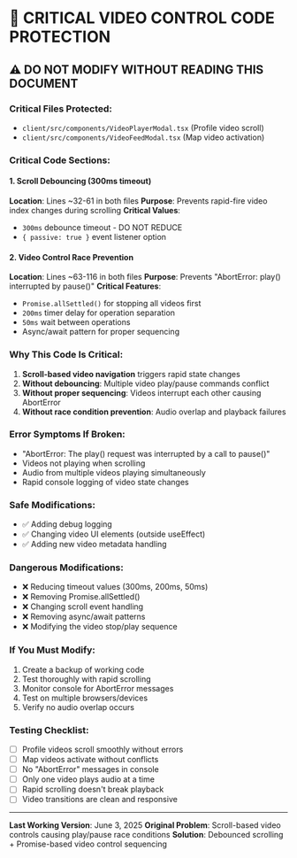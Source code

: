 # 🚨 CRITICAL VIDEO CONTROL CODE PROTECTION

## ⚠️ DO NOT MODIFY WITHOUT READING THIS DOCUMENT

### Critical Files Protected:
- `client/src/components/VideoPlayerModal.tsx` (Profile video scroll)
- `client/src/components/VideoFeedModal.tsx` (Map video activation)

### Critical Code Sections:

#### 1. Scroll Debouncing (300ms timeout)
**Location**: Lines ~32-61 in both files
**Purpose**: Prevents rapid-fire video index changes during scrolling
**Critical Values**:
- `300ms` debounce timeout - DO NOT REDUCE
- `{ passive: true }` event listener option

#### 2. Video Control Race Prevention 
**Location**: Lines ~63-116 in both files
**Purpose**: Prevents "AbortError: play() interrupted by pause()" 
**Critical Features**:
- `Promise.allSettled()` for stopping all videos first
- `200ms` timer delay for operation separation
- `50ms` wait between operations
- Async/await pattern for proper sequencing

### Why This Code Is Critical:

1. **Scroll-based video navigation** triggers rapid state changes
2. **Without debouncing**: Multiple video play/pause commands conflict
3. **Without proper sequencing**: Videos interrupt each other causing AbortError
4. **Without race condition prevention**: Audio overlap and playback failures

### Error Symptoms If Broken:
- "AbortError: The play() request was interrupted by a call to pause()"
- Videos not playing when scrolling
- Audio from multiple videos playing simultaneously
- Rapid console logging of video state changes

### Safe Modifications:
- ✅ Adding debug logging
- ✅ Changing video UI elements (outside useEffect)
- ✅ Adding new video metadata handling

### Dangerous Modifications:
- ❌ Reducing timeout values (300ms, 200ms, 50ms)
- ❌ Removing Promise.allSettled()
- ❌ Changing scroll event handling
- ❌ Removing async/await patterns
- ❌ Modifying the video stop/play sequence

### If You Must Modify:
1. Create a backup of working code
2. Test thoroughly with rapid scrolling
3. Monitor console for AbortError messages
4. Test on multiple browsers/devices
5. Verify no audio overlap occurs

### Testing Checklist:
- [ ] Profile videos scroll smoothly without errors
- [ ] Map videos activate without conflicts  
- [ ] No "AbortError" messages in console
- [ ] Only one video plays audio at a time
- [ ] Rapid scrolling doesn't break playback
- [ ] Video transitions are clean and responsive

---
**Last Working Version**: June 3, 2025
**Original Problem**: Scroll-based video controls causing play/pause race conditions
**Solution**: Debounced scrolling + Promise-based video control sequencing